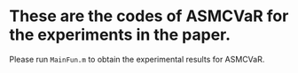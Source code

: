 # These are the codes of ASMCVaR for the experiments in the paper.
Please run `MainFun.m` to obtain the experimental results for ASMCVaR.
